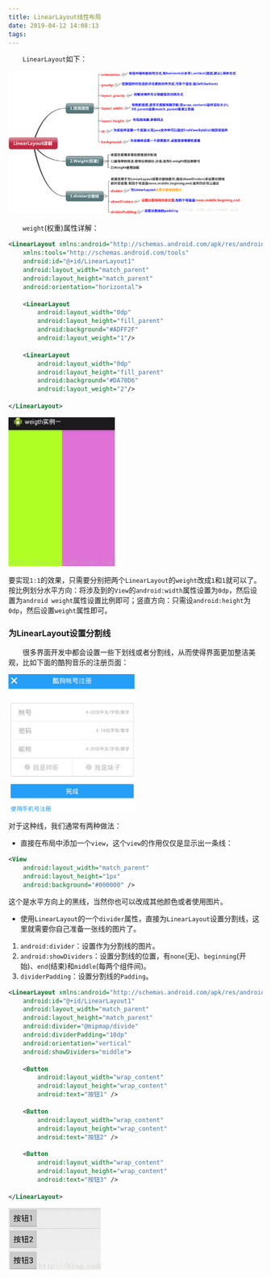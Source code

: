 ```yaml
---
title: LinearLayout线性布局
date: 2019-04-12 14:08:13
tags:
---
```

&emsp;&emsp;`LinearLayout`如下：
<!--more-->

<img src="./LinearLayout线性布局/1.png" height="284" width="460">

&emsp;&emsp;`weight`(权重)属性详解：

``` xml
<LinearLayout xmlns:android="http://schemas.android.com/apk/res/android"
    xmlns:tools="http://schemas.android.com/tools"
    android:id="@+id/LinearLayout1"
    android:layout_width="match_parent"
    android:layout_height="match_parent"
    android:orientation="horizontal">  

    <LinearLayout
        android:layout_width="0dp"
        android:layout_height="fill_parent"
        android:background="#ADFF2F"
        android:layout_weight="1"/>

    <LinearLayout
        android:layout_width="0dp"
        android:layout_height="fill_parent"
        android:background="#DA70D6"
        android:layout_weight="2"/>

</LinearLayout>  
```

<img src="./LinearLayout线性布局/2.png" height="295" width="211">

要实现`1:1`的效果，只需要分别把两个`LinearLayout`的`weight`改成`1`和`1`就可以了。按比例划分水平方向：将涉及到的`View`的`android:width`属性设置为`0dp`，然后设置为`android weight`属性设置比例即可；竖直方向：只需设`android:height`为`0dp`，然后设置`weight`属性即可。

### 为LinearLayout设置分割线

&emsp;&emsp;很多界面开发中都会设置一些下划线或者分割线，从而使得界面更加整洁美观，比如下面的酷狗音乐的注册页面：

<img src="./LinearLayout线性布局/3.png" height="273" width="250">

对于这种线，我们通常有两种做法：

- 直接在布局中添加一个`view`，这个`view`的作用仅仅是显示出一条线：

``` xml
<View  
    android:layout_width="match_parent"  
    android:layout_height="1px"  
    android:background="#000000" />  
```

这个是水平方向上的黑线，当然你也可以改成其他颜色或者使用图片。

- 使用`LinearLayout`的一个`divider`属性，直接为`LinearLayout`设置分割线，这里就需要你自己准备一张线的图片了。

1. `android:divider`：设置作为分割线的图片。
2. `android:showDividers`：设置分割线的位置，有`none`(无)、`beginning`(开始)、`end`(结束)和`middle`(每两个组件间)。
3. `dividerPadding`：设置分割线的`Padding`。

``` xml
<LinearLayout xmlns:android="http://schemas.android.com/apk/res/android"
    android:id="@+id/LinearLayout1"
    android:layout_width="match_parent"
    android:layout_height="match_parent"
    android:divider="@mipmap/divide"
    android:dividerPadding="10dp"
    android:orientation="vertical"
    android:showDividers="middle">
​
    <Button
        android:layout_width="wrap_content"
        android:layout_height="wrap_content"
        android:text="按钮1" />
​
    <Button
        android:layout_width="wrap_content"
        android:layout_height="wrap_content"
        android:text="按钮2" />
​
    <Button
        android:layout_width="wrap_content"
        android:layout_height="wrap_content"
        android:text="按钮3" />
​
</LinearLayout>
```

<img src="./LinearLayout线性布局/4.png">